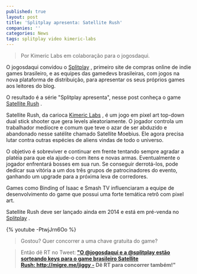 ```yaml
---
published: true
layout: post
title: 'Splitplay apresenta: Satellite Rush'
companies: ''
categories: News
tags: splitplay video kimeric-labs
---
```

> Por Kimeric Labs em colaboração para o jogosdaqui.



O jogosdaqui convidou o <a href="http://www.splitplay.com.br/pt" target="_blank">Splitplay</a>
, primeiro site de compras online de indie games brasileiro, e as equipes das gamedevs brasileiras, com jogos na nova plataforma de distribuição, para apresentar os seus próprios games aos leitores do blog. 

O resultado é a série "Splitplay apresenta", nesse post conheça o game <a href="http://www.splitplay.com/pt/games/satellite-rush" target="_blank">Satellite Rush</a>
.

Satellite Rush, da carioca <a href="http://www.kimericlabs.com" target="_blank">Kimeric Labs</a>
, é um jogo em pixel art top-down dual stick shooter que gera levels aleatoriamente. O jogador controla um trabalhador medíocre e comum que teve o azar de ser abduzido e abandonado nesse satélite chamado Satellite Moebius. Ele agora precisa lutar contra outras espécies de aliens vindas de todo o universo.

 


 

O objetivo é sobreviver e continuar em frente tentando sempre agradar a platéia para que ela ajude-o com itens e novas armas. Eventualmente o jogador enfrentará bosses em sua run. Se conseguir derrotá-los, pode dedicar sua vitória a um dos três grupos de patrocinadores do evento, ganhando um upgrade para a próxima leva de corredores.




Games como Binding of Isaac e Smash TV influenciaram a equipe de desenvolvimento do game que possui uma forte temática retrô com pixel art.

Satellite Rush deve ser lançado ainda em 2014 e está em pré-venda no <a href="http://www.splitplay.com/pt/games/satellite-rush" target="_blank">Splitplay</a>
.

{% youtube -PtwjJrn6Oo %}

> Gostou? Quer concorrer a uma chave gratuita do game?

> Então dê RT no Tweet:<strong> <a href="https://twitter.com/jogosdaqui/status/469416818294415360" target="_blank">"O @jogosdaqui e a @splitplay estão sorteando keys para o game brasileiro Satellite Rush: http://migre.me/jiggy - Dê RT para concorrer também!"</a>
</strong>